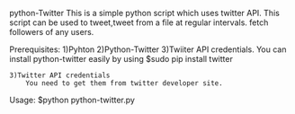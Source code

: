 
python-Twitter
This is a simple python script which uses twitter API. 
This script can be used to tweet,tweet from a file at regular intervals. fetch followers of any users.



Prerequisites:
	 1)Pyhton
	 2)Python-Twitter
	 3)Twiiter API credentials.
    	You can install python-twitter easily by using
    	$sudo pip install twitter
    		
	3)Twitter API credentials 
		You need to get them from twitter developer site.
Usage:
	$python python-twitter.py
